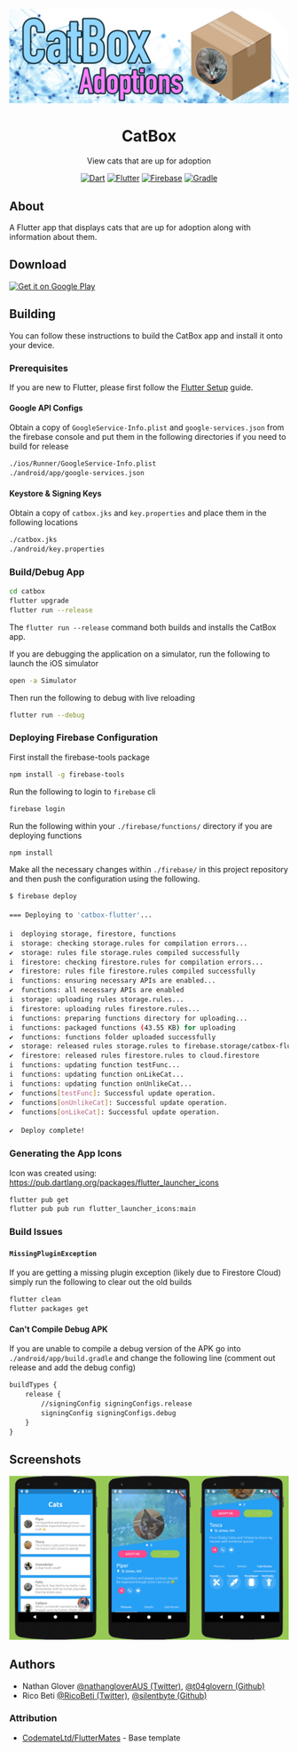 ![CatBox Banner](/assets/project-banner.jpg)

<div align = "center">
    <h1>CatBox</h1>
    <p>View cats that are up for adoption</p>
    <a href="https://www.dartlang.org/" target="_blank"><img src="https://img.shields.io/badge/Dart-2.0.0-ff69b4.svg?longCache=true&style=for-the-badge" alt="Dart"></a>
    <a href="https://flutter.io/" target="_blank"><img src="https://img.shields.io/badge/Flutter-0.2.3-3BB9FF.svg?longCache=true&style=for-the-badge" alt="Flutter"></a>
    <a href="https://firebase.google.com/" target="_blank"><img src="https://img.shields.io/badge/Firebase-Cloud-orange.svg?longCache=true&style=for-the-badge" alt="Firebase"></a>
    <a href="https://gradle.org/" target="_blank"><img src="https://img.shields.io/badge/Gradle-4.4-green.svg?longCache=true&style=for-the-badge" alt="Gradle"></a>
</div>

## About

A Flutter app that displays cats that are up for adoption along with information about them.

## Download

[<img src="https://play.google.com/intl/en_us/badges/images/generic/en_badge_web_generic.png" alt="Get it on Google Play" height="80">](https://play.google.com/store/apps/details?id=com.nathanglover.catbox)

## Building

You can follow these instructions to build the CatBox app and install it onto your device.

### Prerequisites

If you are new to Flutter, please first follow the [Flutter Setup](https://flutter.io/setup/) guide.

#### Google API Configs

Obtain a copy of `GoogleService-Info.plist` and `google-services.json` from the firebase console and put them in the following directories if you need to build for release

```bash
./ios/Runner/GoogleService-Info.plist
./android/app/google-services.json
```

#### Keystore & Signing Keys

Obtain a copy of `catbox.jks` and `key.properties` and place them in the following locations

```bash
./catbox.jks
./android/key.properties
```

### Build/Debug App

```bash
cd catbox
flutter upgrade
flutter run --release
```

The `flutter run --release` command both builds and installs the CatBox app.

If you are debugging the application on a simulator, run the following to launch the iOS simulator

```bash
open -a Simulator
```

Then run the following to debug with live reloading

```bash
flutter run --debug
```

### Deploying Firebase Configuration

First install the firebase-tools package

```bash
npm install -g firebase-tools
```

Run the following to login to `firebase` cli

```bash
firebase login
```

Run the following within your `./firebase/functions/` directory if you are deploying functions

```bash
npm install
```

Make all the necessary changes within `./firebase/` in this project repository and then push the configuration using the following.


```bash
$ firebase deploy

=== Deploying to 'catbox-flutter'...

i  deploying storage, firestore, functions
i  storage: checking storage.rules for compilation errors...
✔  storage: rules file storage.rules compiled successfully
i  firestore: checking firestore.rules for compilation errors...
✔  firestore: rules file firestore.rules compiled successfully
i  functions: ensuring necessary APIs are enabled...
✔  functions: all necessary APIs are enabled
i  storage: uploading rules storage.rules...
i  firestore: uploading rules firestore.rules...
i  functions: preparing functions directory for uploading...
i  functions: packaged functions (43.55 KB) for uploading
✔  functions: functions folder uploaded successfully
✔  storage: released rules storage.rules to firebase.storage/catbox-flutter.appspot.com
✔  firestore: released rules firestore.rules to cloud.firestore
i  functions: updating function testFunc...
i  functions: updating function onLikeCat...
i  functions: updating function onUnlikeCat...
✔  functions[testFunc]: Successful update operation.
✔  functions[onUnlikeCat]: Successful update operation.
✔  functions[onLikeCat]: Successful update operation.

✔  Deploy complete!
```

### Generating the App Icons

Icon was created using: https://pub.dartlang.org/packages/flutter_launcher_icons

```bash
flutter pub get
flutter pub pub run flutter_launcher_icons:main
```

### Build Issues

#### `MissingPluginException`

If you are getting a missing plugin exception (likely due to Firestore Cloud) simply run the following to clear out the old builds

```bash
flutter clean
flutter packages get
```

#### Can't Compile Debug APK

If you are unable to compile a debug version of the APK go into `./android/app/build.gradle` and change the following line (comment out release and add the debug config)

```xml
buildTypes {
    release {
        //signingConfig signingConfigs.release
        signingConfig signingConfigs.debug
    }
}
```

## Screenshots

![CatBox App](/assets/project-dashboard.jpg)

## Authors

* Nathan Glover [@nathangloverAUS (Twitter)](https://twitter.com/nathangloverAUS), [@t04glovern (Github)](https://github.com/t04glovern)
* Rico Beti [@RicoBeti (Twitter)](https://twitter.com/RicoBeti), [@silentbyte (Github)](https://github.com/SilentByte)

### Attribution

* [CodemateLtd/FlutterMates](https://github.com/CodemateLtd/FlutterMates) - Base template

